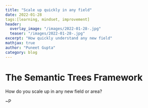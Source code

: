 ```yaml
---
title: "Scale up quickly in any field"
date: 2022-01-28
tags:[learning, mindset, improvement]
header:
  overlay_image: "/images/2022-01-28-.jpg"
  teaser: "/images/2022-01-28-.jpg"
excerpt: "How quickly understand any new field"
mathjax: true
author: "Puneet Gupta"
category: blog
---
```


# The Semantic Trees Framework








How do you scale up in any new field or area?

~P
